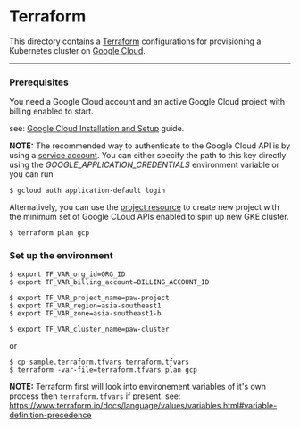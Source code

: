 # Terraform

This directory contains a [Terraform](https://www.terraform.io/) configurations 
for provisioning a Kubernetes cluster on [Google Cloud](https://cloud.google.com/).

---

### Prerequisites

You need a Google Cloud account and an active Google Cloud project with
billing enabled to start.

see: [Google Cloud Installation and Setup](https://cloud.google.com/deployment-manager/docs/step-by-step-guide/installation-and-setup) guide.

__NOTE:__ The recommended way to authenticate to the Google Cloud API is by using a [service account](https://cloud.google.com/docs/authentication/getting-started).
You can either specify the path to this key directly using the _GOOGLE_APPLICATION_CREDENTIALS_ environment variable or you can run 

```
$ gcloud auth application-default login
```

Alternatively, you can use the [project resource](gcp/project.tf) to create
new project with the minimum set of Google CLoud APIs enabled to spin up new GKE
cluster.

```
$ terraform plan gcp
```

### Set up the environment

```
$ export TF_VAR_org_id=ORG_ID
$ export TF_VAR_billing_account=BILLING_ACCOUNT_ID
 
$ export TF_VAR_project_name=paw-project
$ export TF_VAR_region=asia-southeast1
$ export TF_VAR_zone=asia-southeast1-b
 
$ export TF_VAR_cluster_name=paw-cluster
```
or

```
$ cp sample.terraform.tfvars terraform.tfvars
$ terraform -var-file=terraform.tfvars plan gcp
````

__NOTE:__ Terraform first will look into environement variables of it's own process then `terraform.tfvars` if present.
see: https://www.terraform.io/docs/language/values/variables.html#variable-definition-precedence
